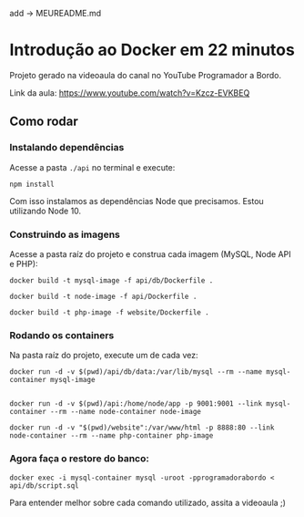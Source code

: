 add -> MEUREADME.md


# Introdução ao Docker em 22 minutos

Projeto gerado na videoaula do canal no YouTube Programador a Bordo.

Link da aula:
https://www.youtube.com/watch?v=Kzcz-EVKBEQ

## Como rodar

### Instalando dependências
Acesse a pasta `./api` no terminal e execute:
```
npm install
```

Com isso instalamos as dependências Node que precisamos. Estou utilizando Node 10.

### Construindo as imagens

Acesse a pasta raíz do projeto e construa cada imagem (MySQL, Node API e PHP):

```
docker build -t mysql-image -f api/db/Dockerfile .
```
```
docker build -t node-image -f api/Dockerfile .
```
```
docker build -t php-image -f website/Dockerfile .
```

### Rodando os containers
Na pasta raíz do projeto, execute um de cada vez:

```
docker run -d -v $(pwd)/api/db/data:/var/lib/mysql --rm --name mysql-container mysql-image
```
```

docker run -d -v $(pwd)/api:/home/node/app -p 9001:9001 --link mysql-container --rm --name node-container node-image
```
```
docker run -d -v "$(pwd)/website":/var/www/html -p 8888:80 --link node-container --rm --name php-container php-image
```

### Agora faça o restore do banco:
```
docker exec -i mysql-container mysql -uroot -pprogramadorabordo < api/db/script.sql
```


Para entender melhor sobre cada comando utilizado, assita a videoaula ;)